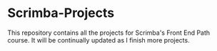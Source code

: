 # Scrimba-Projects
This repository contains all the projects for Scrimba's Front End Path course. It will be continually updated as I finish more projects.
